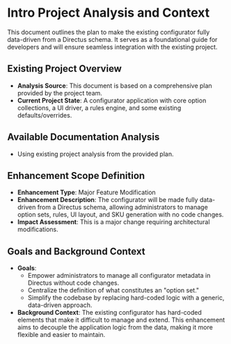 # Intro Project Analysis and Context

This document outlines the plan to make the existing configurator fully data-driven from a Directus schema. It serves as a foundational guide for developers and will ensure seamless integration with the existing project.

## Existing Project Overview

* **Analysis Source**: This document is based on a comprehensive plan provided by the project team.
* **Current Project State**: A configurator application with core option collections, a UI driver, a rules engine, and some existing defaults/overrides.

## Available Documentation Analysis

* Using existing project analysis from the provided plan.

## Enhancement Scope Definition

* **Enhancement Type**: Major Feature Modification
* **Enhancement Description**: The configurator will be made fully data-driven from a Directus schema, allowing administrators to manage option sets, rules, UI layout, and SKU generation with no code changes.
* **Impact Assessment**: This is a major change requiring architectural modifications.

## Goals and Background Context

* **Goals**:
    * Empower administrators to manage all configurator metadata in Directus without code changes.
    * Centralize the definition of what constitutes an "option set."
    * Simplify the codebase by replacing hard-coded logic with a generic, data-driven approach.
* **Background Context**: The existing configurator has hard-coded elements that make it difficult to manage and extend. This enhancement aims to decouple the application logic from the data, making it more flexible and easier to maintain.

